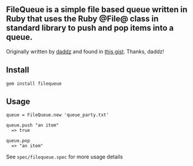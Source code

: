 ## FileQueue is a simple file based queue written in Ruby that uses the Ruby @File@ class in standard library to push and pop items into a queue.

Originally written by [daddz](http://www.github.com/daddz) and found in [this gist](https://gist.github.com/352509). Thanks, daddz!

## Install

    gem install filequeue

## Usage

    queue = FileQueue.new 'queue_party.txt'
    
    queue.push "an item"
      => true
      
    queue.pop
      => "an item"
      
See `spec/filequeue.spec` for more usage details